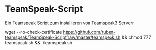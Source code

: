 # TeamSpeak-Script
Ein Teamspeak Script zum installieren von Teamspeak3 Servern

wget --no-check-certificate https://github.com/ruben-teamspeak/TeamSpeak-Script/raw/master/teamspeak.sh && chmod 777 teamspeak.sh && ./teamspeak.sh
